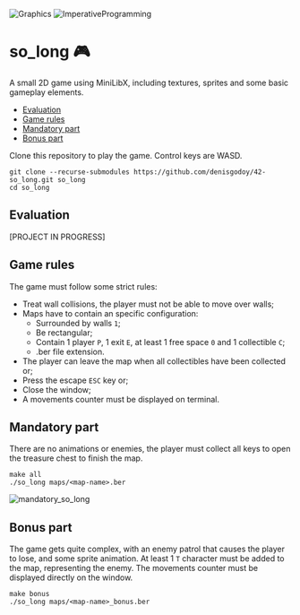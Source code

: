 ![Graphics](https://img.shields.io/badge/Graphics-306998) ![ImperativeProgramming](https://img.shields.io/badge/ImperativeProgramming-306998)

# so_long :video_game:
A small 2D game using MiniLibX, including textures, sprites and some basic gameplay elements.

- [Evaluation](https://github.com/denisgodoy/42-so_long#evaluation)
- [Game rules](https://github.com/denisgodoy/42-so_long#game-rules)
- [Mandatory part](https://github.com/denisgodoy/42-so_long#mandatory-part)
- [Bonus part](https://github.com/denisgodoy/42-so_long#bonus-part)

Clone this repository to play the game. Control keys are WASD.
```shell
git clone --recurse-submodules https://github.com/denisgodoy/42-so_long.git so_long
cd so_long
```

## Evaluation

[PROJECT IN PROGRESS]

## Game rules

The game must follow some strict rules:
- Treat wall collisions, the player must not be able to move over walls;
- Maps have to contain an specific configuration:
  - Surrounded by walls `1`;
  - Be rectangular;
  - Contain 1 player `P`, 1 exit `E`, at least 1 free space `0` and 1 collectible `C`;
  - .ber file extension.
- The player can leave the map when all collectibles have been collected or;
- Press the escape `ESC` key or;
- Close the window;
- A movements counter must be displayed on terminal.

## Mandatory part

There are no animations or enemies, the player must collect all keys to open the treasure chest to finish the map.
```shell
make all
./so_long maps/<map-name>.ber
```

![mandatory_so_long](https://user-images.githubusercontent.com/56933400/139359201-53e072fa-266f-49e6-945a-8dd58cbc3b78.gif)

## Bonus part

The game gets quite complex, with an enemy patrol that causes the player to lose, and some sprite animation. At least 1 `T` character must be added to the map, representing the enemy. The movements counter must be displayed directly on the window.
```shell
make bonus
./so_long maps/<map-name>_bonus.ber
```
